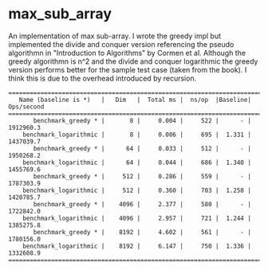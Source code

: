 # max_sub_array

An implementation of max sub-array. I wrote the greedy impl but implemented the divide and conquer version referencing the pseudo algorithmn in "Introduction to Algorithms" by Cormen et al. Although the greedy algorithmn is n^2 and the divide and conquer logarithmic the greedy version performs better for the sample test case (taken from the book). I think this is due to the overhead introduced by recursion.

```
===============================================================================
   Name (baseline is *)   |   Dim   |  Total ms |  ns/op  |Baseline| Ops/second
===============================================================================
       benchmark_greedy * |       8 |     0.004 |     522 |      - |  1912960.3
    benchmark_logarithmic |       8 |     0.006 |     695 |  1.331 |  1437039.7
       benchmark_greedy * |      64 |     0.033 |     512 |      - |  1950268.2
    benchmark_logarithmic |      64 |     0.044 |     686 |  1.340 |  1455769.6
       benchmark_greedy * |     512 |     0.286 |     559 |      - |  1787303.9
    benchmark_logarithmic |     512 |     0.360 |     703 |  1.258 |  1420785.7
       benchmark_greedy * |    4096 |     2.377 |     580 |      - |  1722842.0
    benchmark_logarithmic |    4096 |     2.957 |     721 |  1.244 |  1385275.8
       benchmark_greedy * |    8192 |     4.602 |     561 |      - |  1780156.0
    benchmark_logarithmic |    8192 |     6.147 |     750 |  1.336 |  1332608.9
===============================================================================
```
